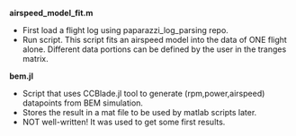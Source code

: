 **airspeed_model_fit.m**
- First load a flight log using paparazzi_log_parsing repo.
- Run script. 
This script fits an airspeed model into the data of ONE flight alone. Different data portions can be defined by the user in the tranges matrix.

**bem.jl**
- Script that uses CCBlade.jl tool to generate (rpm,power,airspeed) datapoints from BEM simulation. 
- Stores the result in a mat file to be used by matlab scripts later.
- NOT well-written! It was used to get some first results.
